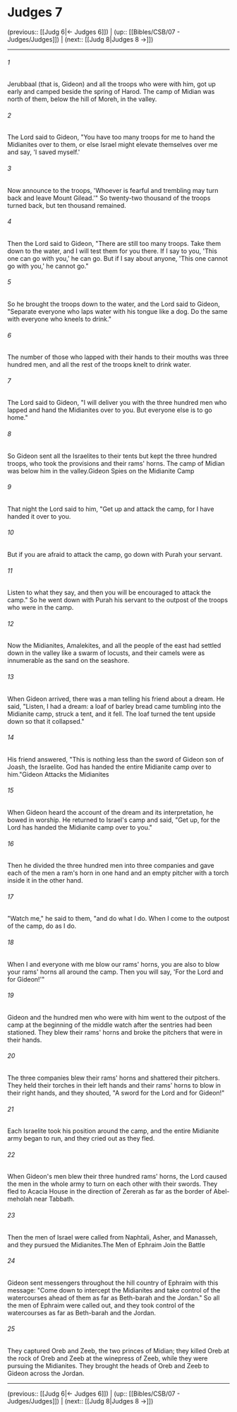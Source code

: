 # Judges 7

(previous:: [[Judg 6|← Judges 6]]) | (up:: [[Bibles/CSB/07 - Judges/Judges]]) | (next:: [[Judg 8|Judges 8 →]])

***


###### 1 
Jerubbaal (that is, Gideon) and all the troops who were with him, got up early and camped beside the spring of Harod. The camp of Midian was north of them, below the hill of Moreh, in the valley. 

###### 2 
The Lord said to Gideon, "You have too many troops for me to hand the Midianites over to them, or else Israel might elevate themselves over me and say, 'I saved myself.' 

###### 3 
Now announce to the troops, 'Whoever is fearful and trembling may turn back and leave Mount Gilead.'" So twenty-two thousand of the troops turned back, but ten thousand remained. 

###### 4 
Then the Lord said to Gideon, "There are still too many troops. Take them down to the water, and I will test them for you there. If I say to you, 'This one can go with you,' he can go. But if I say about anyone, 'This one cannot go with you,' he cannot go." 

###### 5 
So he brought the troops down to the water, and the Lord said to Gideon, "Separate everyone who laps water with his tongue like a dog. Do the same with everyone who kneels to drink." 

###### 6 
The number of those who lapped with their hands to their mouths was three hundred men, and all the rest of the troops knelt to drink water. 

###### 7 
The Lord said to Gideon, "I will deliver you with the three hundred men who lapped and hand the Midianites over to you. But everyone else is to go home." 

###### 8 
So Gideon sent all the Israelites to their tents but kept the three hundred troops, who took the provisions and their rams' horns. The camp of Midian was below him in the valley.Gideon Spies on the Midianite Camp 

###### 9 
That night the Lord said to him, "Get up and attack the camp, for I have handed it over to you. 

###### 10 
But if you are afraid to attack the camp, go down with Purah your servant. 

###### 11 
Listen to what they say, and then you will be encouraged to attack the camp." So he went down with Purah his servant to the outpost of the troops who were in the camp. 

###### 12 
Now the Midianites, Amalekites, and all the people of the east had settled down in the valley like a swarm of locusts, and their camels were as innumerable as the sand on the seashore. 

###### 13 
When Gideon arrived, there was a man telling his friend about a dream. He said, "Listen, I had a dream: a loaf of barley bread came tumbling into the Midianite camp, struck a tent, and it fell. The loaf turned the tent upside down so that it collapsed." 

###### 14 
His friend answered, "This is nothing less than the sword of Gideon son of Joash, the Israelite. God has handed the entire Midianite camp over to him."Gideon Attacks the Midianites 

###### 15 
When Gideon heard the account of the dream and its interpretation, he bowed in worship. He returned to Israel's camp and said, "Get up, for the Lord has handed the Midianite camp over to you." 

###### 16 
Then he divided the three hundred men into three companies and gave each of the men a ram's horn in one hand and an empty pitcher with a torch inside it in the other hand. 

###### 17 
"Watch me," he said to them, "and do what I do. When I come to the outpost of the camp, do as I do. 

###### 18 
When I and everyone with me blow our rams' horns, you are also to blow your rams' horns all around the camp. Then you will say, 'For the Lord and for Gideon!'" 

###### 19 
Gideon and the hundred men who were with him went to the outpost of the camp at the beginning of the middle watch after the sentries had been stationed. They blew their rams' horns and broke the pitchers that were in their hands. 

###### 20 
The three companies blew their rams' horns and shattered their pitchers. They held their torches in their left hands and their rams' horns to blow in their right hands, and they shouted, "A sword for the Lord and for Gideon!" 

###### 21 
Each Israelite took his position around the camp, and the entire Midianite army began to run, and they cried out as they fled. 

###### 22 
When Gideon's men blew their three hundred rams' horns, the Lord caused the men in the whole army to turn on each other with their swords. They fled to Acacia House in the direction of Zererah as far as the border of Abel-meholah near Tabbath. 

###### 23 
Then the men of Israel were called from Naphtali, Asher, and Manasseh, and they pursued the Midianites.The Men of Ephraim Join the Battle 

###### 24 
Gideon sent messengers throughout the hill country of Ephraim with this message: "Come down to intercept the Midianites and take control of the watercourses ahead of them as far as Beth-barah and the Jordan." So all the men of Ephraim were called out, and they took control of the watercourses as far as Beth-barah and the Jordan. 

###### 25 
They captured Oreb and Zeeb, the two princes of Midian; they killed Oreb at the rock of Oreb and Zeeb at the winepress of Zeeb, while they were pursuing the Midianites. They brought the heads of Oreb and Zeeb to Gideon across the Jordan.

***

(previous:: [[Judg 6|← Judges 6]]) | (up:: [[Bibles/CSB/07 - Judges/Judges]]) | (next:: [[Judg 8|Judges 8 →]])
